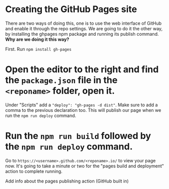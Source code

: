 # Creating the GitHub Pages site

There are two ways of doing this, one is to use the web interface of GitHub and enable it through the repo settings. We are going to do it the other way, by installing the ghpages npm package and running its publish command. **Why are we doing it this way?**

First. Run `npm install gh-pages`

# Open the editor to the right and find the `package.json` file in the `<reponame>` folder, open it.
Under "Scripts" add a `"deploy": "gh-pages -d dist"`. Make sure to add a comma to the previous declaration too. This will publish our page when we run the `npm run deploy` command. 

# Run the `npm run build` followed by the `npm run deploy` command.
Go to `https://<username>.github.com/<reponame>.io/` to view your page now. It's going to take a minute or two for the "pages build and deployment" action to complete running.

Add info about the pages publishing action (GitHub built in)